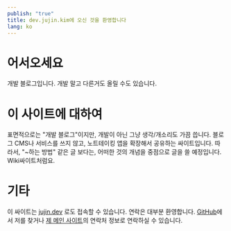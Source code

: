 ```yaml
---
publish: "true"
title: dev.jujin.kim에 오신 것을 환영합니다
lang: ko
---
```

# 어서오세요
개발 블로그입니다. 개발 말고 다른거도 올릴 수도 있습니다.

# 이 사이트에 대하여
표면적으로는 "개발 블로그"이지만, 개발이 아닌 그냥 생각/개소리도 가끔 씁니다.
블로그 CMS나 서비스를 쓰지 않고, 노트테이킹 앱을 확장해서 공유하는 싸이트입니다. 따라서, "~하는 방법" 같은 글 보다는, 어떠한 것의 개념을 중점으로 글을 쓸 예정입니다. Wiki싸이트처럼요.

# 기타
이 싸이트는 [jujin.dev](https://juijn.dev) 로도 접속할 수 있습니다.
연락은 대부분 환영합니다. [GitHub](https://github.com/jujinkim)에서 저를 찾거나 [제 메인 사이트](https://jujin.kim)의 연락처 정보로 연락하실 수 있습니다.